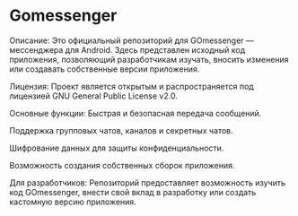 # Gomessenger
Описание: Это официальный репозиторий для GOmessenger — мессенджера для Android. Здесь представлен исходный код приложения, позволяющий разработчикам изучать, вносить изменения или создавать собственные версии приложения.

Лицензия: Проект является открытым и распространяется под лицензией GNU General Public License v2.0.

Основные функции:
Быстрая и безопасная передача сообщений.

Поддержка групповых чатов, каналов и секретных чатов.

Шифрование данных для защиты конфиденциальности.

Возможность создания собственных сборок приложения.

Для разработчиков:
Репозиторий предоставляет возможность изучить код GOmessenger, внести свой вклад в разработку или создать кастомную версию приложения.
